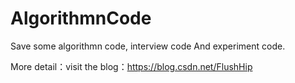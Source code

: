 # AlgorithmnCode

Save some algorithmn code, interview code And experiment code.

More detail：visit the blog：https://blog.csdn.net/FlushHip
